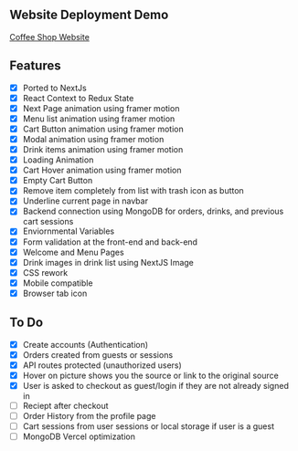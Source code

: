 ## Website Deployment Demo

[Coffee Shop Website](https://react-coffee-shop.vercel.app)

## Features

- [x] Ported to NextJs
- [x] React Context to Redux State
- [x] Next Page animation using framer motion
- [x] Menu list animation using framer motion
- [x] Cart Button animation using framer motion
- [x] Modal animation using framer motion
- [x] Drink items animation using framer motion
- [x] Loading Animation
- [x] Cart Hover animation using framer motion
- [x] Empty Cart Button
- [x] Remove item completely from list with trash icon as button
- [x] Underline current page in navbar
- [x] Backend connection using MongoDB for orders, drinks, and previous cart sessions
- [x] Enviornmental Variables
- [x] Form validation at the front-end and back-end
- [x] Welcome and Menu Pages
- [x] Drink images in drink list using NextJS Image
- [x] CSS rework
- [x] Mobile compatible
- [x] Browser tab icon

## To Do

- [x] Create accounts (Authentication)
- [x] Orders created from guests or sessions
- [x] API routes protected (unauthorized users)
- [x] Hover on picture shows you the source or link to the original source
- [x] User is asked to checkout as guest/login if they are not already signed in
- [ ] Reciept after checkout
- [ ] Order History from the profile page
- [ ] Cart sessions from user sessions or local storage if user is a guest
- [ ] MongoDB Vercel optimization
